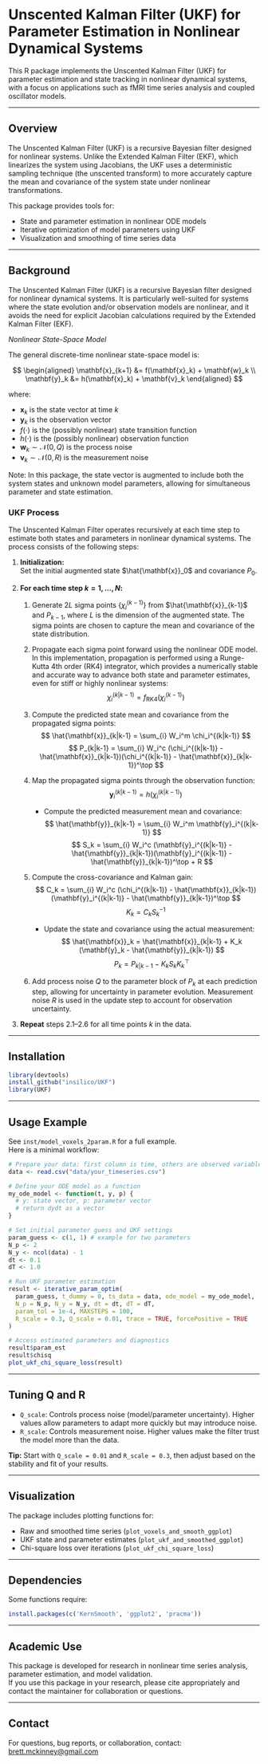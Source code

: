 # Unscented Kalman Filter (UKF) for Parameter Estimation in Nonlinear Dynamical Systems

This R package implements the Unscented Kalman Filter (UKF) for parameter estimation and state tracking in nonlinear dynamical systems, with a focus on applications such as fMRI time series analysis and coupled oscillator models.

---

## Overview

The Unscented Kalman Filter (UKF) is a recursive Bayesian filter designed for nonlinear systems. Unlike the Extended Kalman Filter (EKF), which linearizes the system using Jacobians, the UKF uses a deterministic sampling technique (the unscented transform) to more accurately capture the mean and covariance of the system state under nonlinear transformations.

This package provides tools for:
- State and parameter estimation in nonlinear ODE models
- Iterative optimization of model parameters using UKF
- Visualization and smoothing of time series data

---

## Background

The Unscented Kalman Filter (UKF) is a recursive Bayesian filter designed for nonlinear dynamical systems. It is particularly well-suited for systems where the state evolution and/or observation models are nonlinear, and it avoids the need for explicit Jacobian calculations required by the Extended Kalman Filter (EKF).

*Nonlinear State-Space Model*

The general discrete-time nonlinear state-space model is:

$$
\begin{aligned}
\mathbf{x}_{k+1} &= f(\mathbf{x}_k) + \mathbf{w}_k \\
\mathbf{y}_k &= h(\mathbf{x}_k) + \mathbf{v}_k
\end{aligned}
$$

where:

- $\mathbf{x}_k$ is the state vector at time $k$
- $\mathbf{y}_k$ is the observation vector
- $f(\cdot)$ is the (possibly nonlinear) state transition function
- $h(\cdot)$ is the (possibly nonlinear) observation function
- $\mathbf{w}_k \sim \mathcal{N}(0, Q)$ is the process noise
- $\mathbf{v}_k \sim \mathcal{N}(0, R)$ is the measurement noise

Note: In this package, the state vector is augmented to include both the system states and unknown model parameters, allowing for simultaneous parameter and state estimation.

### UKF Process

The Unscented Kalman Filter operates recursively at each time step to estimate both states and parameters in nonlinear dynamical systems. The process consists of the following steps:

1. **Initialization:**  
   Set the initial augmented state $\hat{\mathbf{x}}_0$ and covariance $P_0$.

2. **For each time step $k = 1, \ldots, N$:**
   1. Generate $2L$ sigma points $\{\chi_i^{(k-1)}\}$ from $\hat{\mathbf{x}}_{k-1}$ and $P_{k-1}$, where $L$ is the dimension of the augmented state. The sigma points are chosen to capture the mean and covariance of the state distribution.

   2. Propagate each sigma point forward using the nonlinear ODE model. In this implementation, propagation is performed using a Runge-Kutta 4th order (RK4) integrator, which provides a numerically stable and accurate way to advance both state and parameter estimates, even for stiff or highly nonlinear systems:
      $$
      \chi_i^{(k|k-1)} = f_{\mathrm{RK4}}(\chi_i^{(k-1)})
      $$

   3. Compute the predicted state mean and covariance from the propagated sigma points:
      $$
      \hat{\mathbf{x}}_{k|k-1} = \sum_{i} W_i^m \chi_i^{(k|k-1)}
      $$
      $$
      P_{k|k-1} = \sum_{i} W_i^c (\chi_i^{(k|k-1)} - \hat{\mathbf{x}}_{k|k-1})(\chi_i^{(k|k-1)} - \hat{\mathbf{x}}_{k|k-1})^\top
      $$

   4. Map the propagated sigma points through the observation function:
      $$
      \mathbf{y}_i^{(k|k-1)} = h(\chi_i^{(k|k-1)})
      $$
      - Compute the predicted measurement mean and covariance:
      $$
      \hat{\mathbf{y}}_{k|k-1} = \sum_{i} W_i^m \mathbf{y}_i^{(k|k-1)}
      $$
      $$
      S_k = \sum_{i} W_i^c (\mathbf{y}_i^{(k|k-1)} - \hat{\mathbf{y}}_{k|k-1})(\mathbf{y}_i^{(k|k-1)} - \hat{\mathbf{y}}_{k|k-1})^\top + R
      $$

   5. Compute the cross-covariance and Kalman gain:
      $$
      C_k = \sum_{i} W_i^c (\chi_i^{(k|k-1)} - \hat{\mathbf{x}}_{k|k-1})(\mathbf{y}_i^{(k|k-1)} - \hat{\mathbf{y}}_{k|k-1})^\top
      $$
      $$
      K_k = C_k S_k^{-1}
      $$
      - Update the state and covariance using the actual measurement:
      $$
      \hat{\mathbf{x}}_k = \hat{\mathbf{x}}_{k|k-1} + K_k (\mathbf{y}_k - \hat{\mathbf{y}}_{k|k-1})
      $$
      $$
      P_k = P_{k|k-1} - K_k S_k K_k^\top
      $$

   6. Add process noise $Q$ to the parameter block of $P_k$ at each prediction step, allowing for uncertainty in parameter evolution. Measurement noise $R$ is used in the update step to account for observation uncertainty.

3. **Repeat** steps 2.1–2.6 for all time points $k$ in the data.

---

## Installation

```r
library(devtools)
install_github("insilico/UKF")
library(UKF)
```

---

## Usage Example

See `inst/model_voxels_2param.R` for a full example.  
Here is a minimal workflow:

```r
# Prepare your data: first column is time, others are observed variables
data <- read.csv("data/your_timeseries.csv")

# Define your ODE model as a function
my_ode_model <- function(t, y, p) {
  # y: state vector, p: parameter vector
  # return dydt as a vector
}

# Set initial parameter guess and UKF settings
param_guess <- c(1, 1) # example for two parameters
N_p <- 2
N_y <- ncol(data) - 1
dt <- 0.1
dT <- 1.0

# Run UKF parameter estimation
result <- iterative_param_optim(
  param_guess, t_dummy = 0, ts_data = data, ode_model = my_ode_model,
  N_p = N_p, N_y = N_y, dt = dt, dT = dT,
  param_tol = 1e-4, MAXSTEPS = 100,
  R_scale = 0.3, Q_scale = 0.01, trace = TRUE, forcePositive = TRUE
)

# Access estimated parameters and diagnostics
result$param_est
result$chisq
plot_ukf_chi_square_loss(result)
```

---

## Tuning Q and R

- `Q_scale`: Controls process noise (model/parameter uncertainty). Higher values allow parameters to adapt more quickly but may introduce noise.
- `R_scale`: Controls measurement noise. Higher values make the filter trust the model more than the data.

**Tip:** Start with `Q_scale = 0.01` and `R_scale = 0.3`, then adjust based on the stability and fit of your results.

---

## Visualization

The package includes plotting functions for:
- Raw and smoothed time series (`plot_voxels_and_smooth_ggplot`)
- UKF state and parameter estimates (`plot_ukf_and_smoothed_ggplot`)
- Chi-square loss over iterations (`plot_ukf_chi_square_loss`)

---

## Dependencies

Some functions require:
```r
install.packages(c('KernSmooth', 'ggplot2', 'pracma'))
```

---

## Academic Use

This package is developed for research in nonlinear time series analysis, parameter estimation, and model validation.  
If you use this package in your research, please cite appropriately and contact the maintainer for collaboration or questions.

---

## Contact

For questions, bug reports, or collaboration, contact:  
[brett.mckinney@gmail.com](mailto:brett.mckinney@gmail.com)